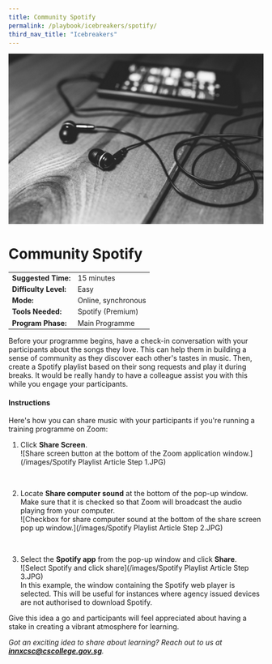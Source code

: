 ```yaml
---
title: Community Spotify
permalink: /playbook/icebreakers/spotify/
third_nav_title: "Icebreakers"
---
```


![Music](/images/music.jpg)
# Community Spotify  

|                       |                     |
|-----------------------|---------------------|
| **Suggested Time:**   | 15 minutes          |
| **Difficulty Level:** | Easy                |
| **Mode:**             | Online, synchronous |
| **Tools Needed:**     | Spotify (Premium)   |
| **Program Phase:**    | Main Programme      |

Before your programme begins, have a check-in conversation with your participants about the songs they love. This can help them in building a sense of community as they discover each other's tastes in music.  Then, create a Spotify playlist based on their song requests and play it during breaks. It would be really handy to have a colleague assist you with this while you engage your participants.  
  
#### Instructions  
Here's how you can share music with your participants if you're running a training programme on Zoom: 
  1. Click **Share Screen**.  
  ![Share screen button at the bottom of the Zoom application window.](/images/Spotify Playlist Article Step 1.JPG)  
  <br/>  
  
  2. Locate **Share computer sound** at the bottom of the pop-up window. Make sure that it is checked so that Zoom will broadcast the audio playing from your computer.  
  ![Checkbox for share computer sound at the bottom of the share screen pop up window.](/images/Spotify Playlist Article Step 2.JPG)  
  <br/>  
  
  3. Select the **Spotify app** from the pop-up window and click **Share**.  
  ![Select Spotify and click share](/images/Spotify Playlist Article Step 3.JPG)  
  In this example, the window containing the Spotify web player is selected. This will be useful for instances where agency issued devices are not authorised to download Spotify.  

Give this idea a go and participants will feel appreciated about having a stake in creating a vibrant atmosphere for learning.  
  
*Got an exciting idea to share about learning? Reach out to us at **innxcsc@cscollege.gov.sg**.*
